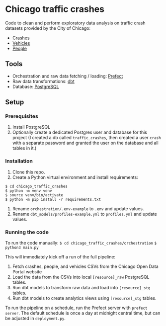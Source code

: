 # Chicago traffic crashes

Code to clean and perform exploratory data analysis on traffic crash datasets provided by the City of Chicago:
* [Crashes](https://data.cityofchicago.org/Transportation/Traffic-Crashes-Crashes/85ca-t3if)
* [Vehicles](https://data.cityofchicago.org/Transportation/Traffic-Crashes-Vehicles/68nd-jvt3)
* [People](https://data.cityofchicago.org/Transportation/Traffic-Crashes-People/u6pd-qa9d)

## Tools

* Orchestration and raw data fetching / loading: [Prefect](https://docs.prefect.io/2.10.13/)
* Raw data transformations: [dbt](https://docs.getdbt.com/)
* Database: [PostgreSQL](https://www.postgresql.org/docs/)

## Setup

### Prerequisites
1. Install PostgreSQL
1. Optionally create a dedicated Postgres user and database for this project (I created a db called `traffic_crashes`, then created a user `crash` with a separate password and granted the user on the database and all tables in it.)

### Installation
1. Clone this repo.
1. Create a Python virtual environment and install requirements:
```
$ cd chicago_traffic_crashes
$ python -m venv venv
$ source venv/bin/activate
$ python -m pip install -r requirements.txt
```
1. Rename `orchestration/.env-example` to `.env` and update values.
1. Rename `dbt_models/profiles-example.yml` to `profiles.yml` and update values.

### Running the code

To run the code manually:
`$ cd chicago_traffic_crashes/orchestration`
`$ python3 main.py`

This will immediately kick off a run of the full pipeline:
1. Fetch crashes, people, and vehicles CSVs from the Chicago Open Data Portal website
1. Load the data from the CSVs into local `[resource]_raw` PostgreSQL tables.
1. Run dbt models to transform raw data and load into `[resource]_stg` tables.
1. Run dbt models to create analytics views using `[resource]_stg` tables.

To run the pipeline on a schedule, run the Prefect server with `prefect server`. The default schedule is once a day at midnight central time, but can be adjusted in `deployment.py`.
